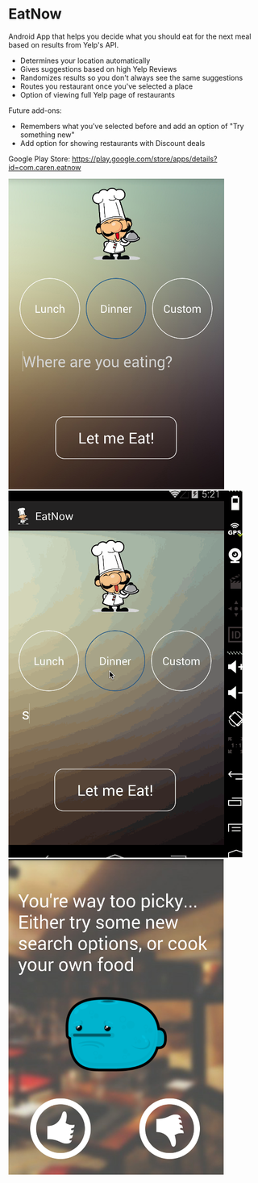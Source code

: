 EatNow
======

Android App that helps you decide what you should eat for the next meal based on results from Yelp's API.

- Determines your location automatically
- Gives suggestions based on high Yelp Reviews
- Randomizes results so you don't always see the same suggestions
- Routes you restaurant once you've selected a place
- Option of viewing full Yelp page of restaurants

Future add-ons:
- Remembers what you've selected before and add an option of "Try something new"
- Add option for showing restaurants with Discount deals

Google Play Store: https://play.google.com/store/apps/details?id=com.caren.eatnow

![ScreenCap](sn1.png)
![GIF](eatnow1.gif)
![ScreenCap2](sn2.png)

